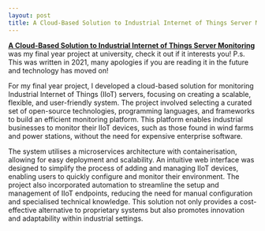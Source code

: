 ```yaml
---
layout: post
title: A Cloud-Based Solution to Industrial Internet of Things Server Monitoring
---
```


**[A Cloud-Based Solution to Industrial Internet of Things Server Monitoring](https://github.com/HarryHawkins/CBSISM)** was my final year project at university, check it out if it interests you! P.s. This was written in 2021, many apologies if you are reading it in the future and technology has moved on!

For my final year project, I developed a cloud-based solution for monitoring Industrial Internet of Things (IIoT) servers, focusing on creating a scalable, flexible, and user-friendly system. The project involved selecting a curated set of open-source technologies, programming languages, and frameworks to build an efficient monitoring platform. This platform enables industrial businesses to monitor their IIoT devices, such as those found in wind farms and power stations, without the need for expensive enterprise software.

The system utilises a microservices architecture with containerisation, allowing for easy deployment and scalability. An intuitive web interface was designed to simplify the process of adding and managing IIoT devices, enabling users to quickly configure and monitor their environment. The project also incorporated automation to streamline the setup and management of IIoT endpoints, reducing the need for manual configuration and specialised technical knowledge. This solution not only provides a cost-effective alternative to proprietary systems but also promotes innovation and adaptability within industrial settings.

